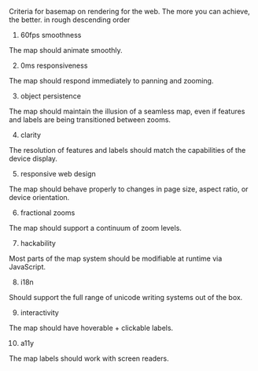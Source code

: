 Criteria for basemap on rendering for the web. The more you can achieve, the better. in rough descending order

1. 60fps smoothness

The map should animate smoothly.

2. 0ms responsiveness

The map should respond immediately to panning and zooming.

3. object persistence

The map should maintain the illusion of a seamless map, even if features and labels are being transitioned between zooms.

4. clarity

The resolution of features and labels should match the capabilities of the device display.

5. responsive web design

The map should behave properly to changes in page size, aspect ratio, or device orientation. 

6. fractional zooms

The map should support a continuum of zoom levels.

7. hackability

Most parts of the map system should be modifiable at runtime via JavaScript. 

8. i18n

Should support the full range of unicode writing systems out of the box.

9. interactivity

The map should have hoverable + clickable labels.

10. a11y

The map labels should work with screen readers.

